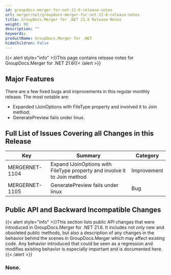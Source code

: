 ```yaml
---
id: groupdocs-merger-for-net-21-6-release-notes
url: merger/net/groupdocs-merger-for-net-21-6-release-notes
title: GroupDocs.Merger for .NET 21.6 Release Notes
weight: 90
description: ""
keywords: 
productName: GroupDocs.Merger for .NET
hideChildren: False
---
```

{{< alert style="info" >}}This page contains release notes for GroupDocs.Merger for .NET 21.6{{< /alert >}}

## Major Features

There are a few fixed bugs and improvements in this regular monthly release. The most notable are:

*   Expanded IJoinOptions with FileType property and involved it to Join method;
*   GeneratePreview fails under linux.

## Full List of Issues Covering all Changes in this Release

| Key | Summary | Category |
| --- | --- | --- |
| MERGERNET-1104 | Expand IJoinOptions with FileType property and involve it to Join method | Improvement |
| MERGERNET-1105 | GeneratePreview fails under linux | Bug |

## Public API and Backward Incompatible Changes

{{< alert style="info" >}}This section lists public API changes that were introduced in GroupDocs.Merger for .NET 21.6. It includes not only new and obsoleted public methods, but also a description of any changes in the behavior behind the scenes in GroupDocs.Merger which may affect existing code. Any behavior introduced that could be seen as a regression and modifies existing behavior is especially important and is documented here.{{< /alert >}}

### None.
